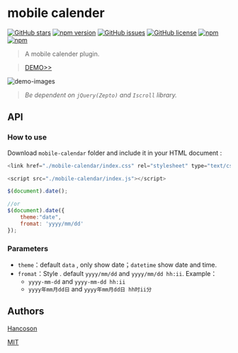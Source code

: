 # mobile calender

[![GitHub stars](https://img.shields.io/github/stars/Hancoson/mobile-calendar.svg)](https://github.com/Hancoson/mobile-calendar/stargazers)
[![npm version](https://img.shields.io/npm/v/jq-mobile-calendar.svg)](https://www.npmjs.com/package/jq-mobile-calendar)
[![GitHub issues](https://img.shields.io/github/issues/Hancoson/mobile-calendar.svg)](https://github.com/Hancoson/mobile-calendar/issues)
[![GitHub license](https://img.shields.io/github/license/Hancoson/mobile-calendar.svg)](https://github.com/Hancoson/mobile-calendar/blob/master/LICENSE)
[![npm](https://img.shields.io/npm/dw/mobile-calenda.svg)](https://www.npmjs.com/package/mobile-calenda)
[![npm](https://img.shields.io/npm/dt/mobile-calenda.svg)](https://www.npmjs.com/package/mobile-calenda)

> A mobile calender plugin.

> [DEMO>>](http://hancoson.github.io/mobile-calendar/test/index.html)

![demo-images](http://7xtxh3.com1.z0.glb.clouddn.com/github/Jietu20171230-212811@2x.jpg
)

> _Be dependent on `jQuery(Zepto)` and `Iscroll` library._

## API

### How to use

Download `mobile-calendar` folder and include it in your HTML document :

```js
<link href="./mobile-calendar/index.css" rel="stylesheet" type="text/css" />

<script src="./mobile-calendar/index.js"></script>
```

```js
$(document).date();

//or
$(document).date({
    theme:"date",
    fromat: 'yyyy/mm/dd'
});
```

### Parameters 
- `theme`：default `data` , only show date；`datetime` show date and time.
- `fromat`：Style . default `yyyy/mm/dd` and `yyyy/mm/dd hh:ii`. Example：
    - `yyyy-mm-dd` and `yyyy-mm-dd hh:ii`
    - `yyyy年mm月dd日` and `yyyy年mm月dd日 hh时ii分`


## Authors

[Hancoson](https://github.com/Hancoson)

[MIT](https://github.com/Hancoson/mobile-calendar/blob/master/LICENSE)